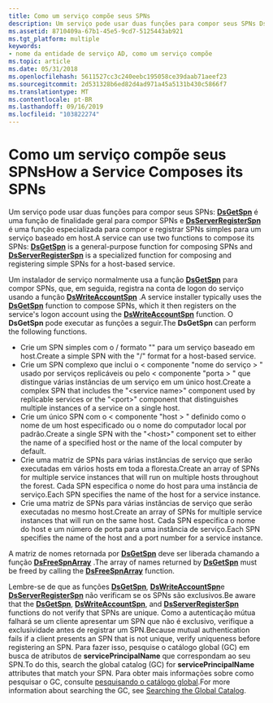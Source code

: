 ```yaml
---
title: Como um serviço compõe seus SPNs
description: Um serviço pode usar duas funções para compor seus SPNs DsGetSpn é uma função de finalidade geral para compor SPNs e DsServerRegisterSpn é uma função especializada para compor e registrar SPNs simples para um serviço baseado em host.
ms.assetid: 8710409a-67b1-45e5-9cd7-5125443ab921
ms.tgt_platform: multiple
keywords:
- nome da entidade de serviço AD, como um serviço compõe
ms.topic: article
ms.date: 05/31/2018
ms.openlocfilehash: 5611527cc3c240eebc195058ce39daab71aeef23
ms.sourcegitcommit: 2d531328b6ed82d4ad971a45a5131b430c5866f7
ms.translationtype: MT
ms.contentlocale: pt-BR
ms.lasthandoff: 09/16/2019
ms.locfileid: "103822274"
---
```

# <a name="how-a-service-composes-its-spns"></a><span data-ttu-id="686a5-104">Como um serviço compõe seus SPNs</span><span class="sxs-lookup"><span data-stu-id="686a5-104">How a Service Composes its SPNs</span></span>

<span data-ttu-id="686a5-105">Um serviço pode usar duas funções para compor seus SPNs: [**DsGetSpn**](/windows/desktop/api/Ntdsapi/nf-ntdsapi-dsgetspna) é uma função de finalidade geral para compor SPNs e [**DsServerRegisterSpn**](/windows/desktop/api/Ntdsapi/nf-ntdsapi-dsserverregisterspna) é uma função especializada para compor e registrar SPNs simples para um serviço baseado em host.</span><span class="sxs-lookup"><span data-stu-id="686a5-105">A service can use two functions to compose its SPNs: [**DsGetSpn**](/windows/desktop/api/Ntdsapi/nf-ntdsapi-dsgetspna) is a general-purpose function for composing SPNs and [**DsServerRegisterSpn**](/windows/desktop/api/Ntdsapi/nf-ntdsapi-dsserverregisterspna) is a specialized function for composing and registering simple SPNs for a host-based service.</span></span>

<span data-ttu-id="686a5-106">Um instalador de serviço normalmente usa a função [**DsGetSpn**](/windows/desktop/api/Ntdsapi/nf-ntdsapi-dsgetspna) para compor SPNs, que, em seguida, registra na conta de logon do serviço usando a função [**DsWriteAccountSpn**](/windows/desktop/api/Ntdsapi/nf-ntdsapi-dswriteaccountspna) .</span><span class="sxs-lookup"><span data-stu-id="686a5-106">A service installer typically uses the [**DsGetSpn**](/windows/desktop/api/Ntdsapi/nf-ntdsapi-dsgetspna) function to compose SPNs, which it then registers on the service's logon account using the [**DsWriteAccountSpn**](/windows/desktop/api/Ntdsapi/nf-ntdsapi-dswriteaccountspna) function.</span></span> <span data-ttu-id="686a5-107">O **DsGetSpn** pode executar as funções a seguir.</span><span class="sxs-lookup"><span data-stu-id="686a5-107">The **DsGetSpn** can perform the following functions.</span></span>

-   <span data-ttu-id="686a5-108">Crie um SPN simples com o <service class> / <host> formato "" para um serviço baseado em host.</span><span class="sxs-lookup"><span data-stu-id="686a5-108">Create a simple SPN with the "<service class>/<host>" format for a host-based service.</span></span>
-   <span data-ttu-id="686a5-109">Crie um SPN complexo que inclui o &lt; componente "nome do serviço &gt; " usado por serviços replicáveis ou pelo &lt; componente "porta &gt; " que distingue várias instâncias de um serviço em um único host.</span><span class="sxs-lookup"><span data-stu-id="686a5-109">Create a complex SPN that includes the "&lt;service name&gt;" component used by replicable services or the "&lt;port&gt;" component that distinguishes multiple instances of a service on a single host.</span></span>
-   <span data-ttu-id="686a5-110">Crie um único SPN com o &lt; componente "host &gt; " definido como o nome de um host especificado ou o nome do computador local por padrão.</span><span class="sxs-lookup"><span data-stu-id="686a5-110">Create a single SPN with the "&lt;host&gt;" component set to either the name of a specified host or the name of the local computer by default.</span></span>
-   <span data-ttu-id="686a5-111">Crie uma matriz de SPNs para várias instâncias de serviço que serão executadas em vários hosts em toda a floresta.</span><span class="sxs-lookup"><span data-stu-id="686a5-111">Create an array of SPNs for multiple service instances that will run on multiple hosts throughout the forest.</span></span> <span data-ttu-id="686a5-112">Cada SPN especifica o nome do host para uma instância de serviço.</span><span class="sxs-lookup"><span data-stu-id="686a5-112">Each SPN specifies the name of the host for a service instance.</span></span>
-   <span data-ttu-id="686a5-113">Crie uma matriz de SPNs para várias instâncias de serviço que serão executadas no mesmo host.</span><span class="sxs-lookup"><span data-stu-id="686a5-113">Create an array of SPNs for multiple service instances that will run on the same host.</span></span> <span data-ttu-id="686a5-114">Cada SPN especifica o nome do host e um número de porta para uma instância de serviço.</span><span class="sxs-lookup"><span data-stu-id="686a5-114">Each SPN specifies the name of the host and a port number for a service instance.</span></span>

<span data-ttu-id="686a5-115">A matriz de nomes retornada por [**DsGetSpn**](/windows/desktop/api/Ntdsapi/nf-ntdsapi-dsgetspna) deve ser liberada chamando a função [**DsFreeSpnArray**](/windows/desktop/api/Ntdsapi/nf-ntdsapi-dsfreespnarraya) .</span><span class="sxs-lookup"><span data-stu-id="686a5-115">The array of names returned by [**DsGetSpn**](/windows/desktop/api/Ntdsapi/nf-ntdsapi-dsgetspna) must be freed by calling the [**DsFreeSpnArray**](/windows/desktop/api/Ntdsapi/nf-ntdsapi-dsfreespnarraya) function.</span></span>

<span data-ttu-id="686a5-116">Lembre-se de que as funções [**DsGetSpn**](/windows/desktop/api/Ntdsapi/nf-ntdsapi-dsgetspna), [**DsWriteAccountSpn**](/windows/desktop/api/Ntdsapi/nf-ntdsapi-dswriteaccountspna)e [**DsServerRegisterSpn**](/windows/desktop/api/Ntdsapi/nf-ntdsapi-dsserverregisterspna) não verificam se os SPNs são exclusivos.</span><span class="sxs-lookup"><span data-stu-id="686a5-116">Be aware that the [**DsGetSpn**](/windows/desktop/api/Ntdsapi/nf-ntdsapi-dsgetspna), [**DsWriteAccountSpn**](/windows/desktop/api/Ntdsapi/nf-ntdsapi-dswriteaccountspna), and [**DsServerRegisterSpn**](/windows/desktop/api/Ntdsapi/nf-ntdsapi-dsserverregisterspna) functions do not verify that SPNs are unique.</span></span> <span data-ttu-id="686a5-117">Como a autenticação mútua falhará se um cliente apresentar um SPN que não é exclusivo, verifique a exclusividade antes de registrar um SPN.</span><span class="sxs-lookup"><span data-stu-id="686a5-117">Because mutual authentication fails if a client presents an SPN that is not unique, verify uniqueness before registering an SPN.</span></span> <span data-ttu-id="686a5-118">Para fazer isso, pesquise o catálogo global (GC) em busca de atributos de **servicePrincipalName** que correspondam ao seu SPN.</span><span class="sxs-lookup"><span data-stu-id="686a5-118">To do this, search the global catalog (GC) for **servicePrincipalName** attributes that match your SPN.</span></span> <span data-ttu-id="686a5-119">Para obter mais informações sobre como pesquisar o GC, consulte [pesquisando o catálogo global](searching-global-catalog-contents.md).</span><span class="sxs-lookup"><span data-stu-id="686a5-119">For more information about searching the GC, see [Searching the Global Catalog](searching-global-catalog-contents.md).</span></span>

 

 




